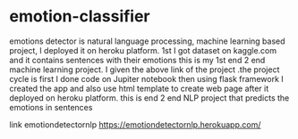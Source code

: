 # emotion-classifier

emotions detector is natural language processing, machine learning based project, I deployed it on heroku platform. 1st I got dataset on kaggle.com and it contains sentences with their emotions this is my 1st end 2 end machine learning project. I given the above link of the project .the project cycle is first I done code on Jupiter notebook then using flask framework I created the app and also use html template to create web page after it deployed on heroku platform. this is end 2 end NLP project that predicts the emotions in sentences

link emotiondetectornlp
https://emotiondetectornlp.herokuapp.com/

